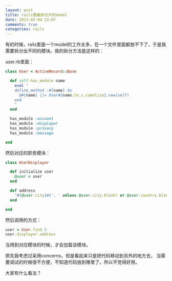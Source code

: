 ```yaml
---
layout: post
title: rails里面拆分大的model
date: 2013-03-04 22:07
comments: true
categories: rails
---
```


有的时候，rails里面一个model的工作太多，在一个文件里面都放不下了，于是我需要拆分出不同的模块。我的拆分方法是这样的：

user.rb里面：

```ruby
class User < ActiveRecord::Base

  def self.has_module name
    eval "
    define_method :#{name} do
      @#{name} ||= User#{name.to_s.camelize}.new(self)
    end
    "
  end

  has_module :account
  has_module :displayer
  has_module :privacy
  has_module :message

end
```

然后对应的职责模块：

```ruby
class UserDisplayer

  def initialize user
    @user = user
  end

  def address
    "#{@user.city}#{', ' unless @user.city.blank? or @user.country.blank?}#{@user.country}"
  end

end
```

然后调用的方式：

```ruby
user = User.find 5
user.displayer.address
```

当用到对应模块的时候，才会加载该模块。

原先我考虑过采用concerns，但是看起来只是把代码移动到另外的地方去，
当需要调试的时候很不方便，不知道代码放到哪里了。所以不觉得好用。

大家有什么看法？